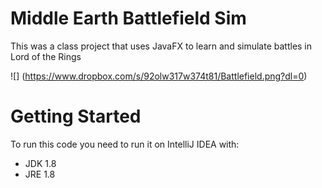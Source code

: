 # Middle Earth Battlefield Sim

This was a class project that uses JavaFX to learn and simulate battles in Lord of the Rings

![] (https://www.dropbox.com/s/92olw317w374t81/Battlefield.png?dl=0)
# Getting Started
To run this code you need to run it on IntelliJ IDEA with:
- JDK 1.8
- JRE 1.8
